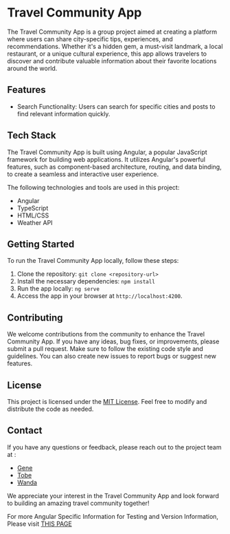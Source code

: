 # Travel Community App

The Travel Community App is a group project aimed at creating a platform where users can share city-specific tips, experiences, and recommendations. Whether it's a hidden gem, a must-visit landmark, a local restaurant, or a unique cultural experience, this app allows travelers to discover and contribute valuable information about their favorite locations around the world.

## Features

- Search Functionality: Users can search for specific cities and posts to find relevant information quickly.

## Tech Stack

The Travel Community App is built using Angular, a popular JavaScript framework for building web applications. It utilizes Angular's powerful features, such as component-based architecture, routing, and data binding, to create a seamless and interactive user experience. 

The following technologies and tools are used in this project:

- Angular
- TypeScript
- HTML/CSS
- Weather API

## Getting Started

To run the Travel Community App locally, follow these steps:

1. Clone the repository: `git clone <repository-url>`
2. Install the necessary dependencies: `npm install`
3. Run the app locally: `ng serve`
4. Access the app in your browser at `http://localhost:4200`.

## Contributing

We welcome contributions from the community to enhance the Travel Community App. If you have any ideas, bug fixes, or improvements, please submit a pull request. Make sure to follow the existing code style and guidelines. You can also create new issues to report bugs or suggest new features.

## License

This project is licensed under the [MIT License](LICENSE). Feel free to modify and distribute the code as needed.

## Contact

If you have any questions or feedback, please reach out to the project team at :
- [Gene]()
- [Tobe]()
- [Wanda]()

We appreciate your interest in the Travel Community App and look forward to building an amazing travel community together!

For more Angular Specific Information for Testing and Version Information, Please visit [THIS PAGE](angular-setup.md)




